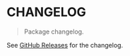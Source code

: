 # CHANGELOG

> Package changelog.

See [GitHub Releases](https://github.com/stdlib-js/math-base-special-powm1/releases) for the changelog.